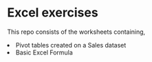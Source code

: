 <h1>Excel exercises</h1>
<p>This repo consists of the worksheets containing,</p>
<li>Pivot tables created on a Sales dataset</li>
<li>Basic Excel Formula</li>

